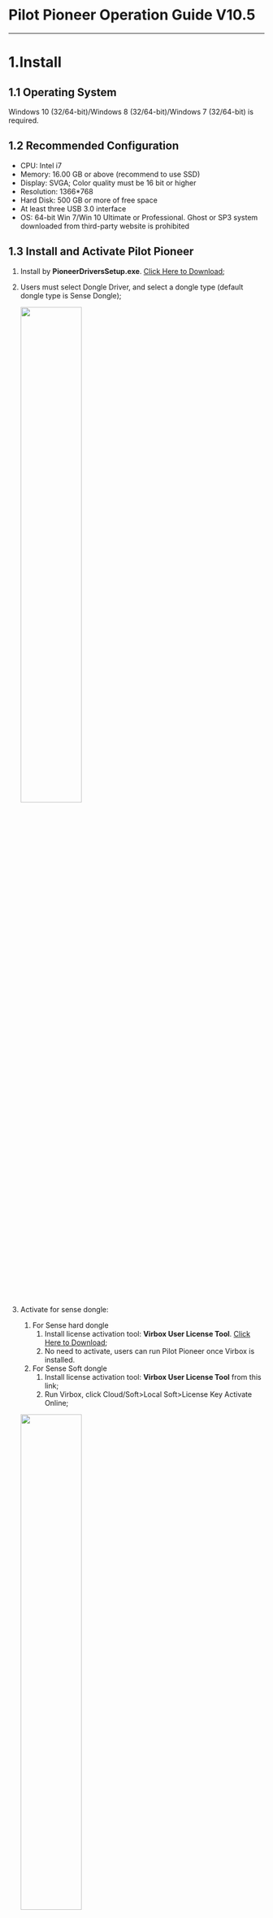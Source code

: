 # **Pilot Pioneer Operation Guide V10.5**

***

# 1.Install

## 1.1 Operating System

Windows 10 (32/64-bit)/Windows 8 (32/64-bit)/Windows 7 (32/64-bit) is required.

## 1.2 Recommended Configuration

- CPU: Intel i7
- Memory: 16.00 GB or above (recommend to use SSD)
- Display: SVGA; Color quality must be 16 bit or higher
- Resolution: 1366*768
- Hard Disk: 500 GB or more of free space
- At least three USB 3.0 interface
- OS: 64-bit Win 7/Win 10 Ultimate or Professional. Ghost or SP3 system downloaded from third-party website is prohibited

## 1.3 Install and Activate Pilot Pioneer

1. Install by **PioneerDriversSetup.exe**. [Click Here to Download](https://drive.google.com/file/d/1LTesmVq-LMRy6Zpg5XhCJv8bNAuT3ao2/view?usp=sharing);

2. Users must select Dongle Driver, and select a dongle type (default dongle type is Sense Dongle);

   <p align="left">
       <img src="https://cdn.jsdelivr.net/gh/Brandoooon/pioneer_doc/img/install_1.png" width="50%"/>
   </p>

3. Activate for sense dongle:

   1. For Sense hard dongle
      1. Install license activation tool: **Virbox User License Tool**. [Click Here to Download](https://lm.virbox.com/tools.html);
      2. No need to activate, users can run Pilot Pioneer once Virbox is installed.
   2. For Sense Soft dongle
      1. Install license activation tool: **Virbox User License Tool** from this link;
      2. Run Virbox, click Cloud/Soft>Local Soft>License Key Activate Online;
   <p align="left">
       <img src="https://cdn.jsdelivr.net/gh/Brandoooon/pioneer_doc/img/install_2.png" width="50%"/>
   </p>
   <p align="left">
       <img src="https://cdn.jsdelivr.net/gh/Brandoooon/pioneer_doc/img/install_3.png" width="50%"/>
   </p>
   <p align="left">
       <img src="https://cdn.jsdelivr.net/gh/Brandoooon/pioneer_doc/img/install_4.png" width="50%"/>
   </p>
      3. Input the activation code and click 'Activate'.

## 1.4 Migrate Sense Soft License

1. Online Migration
   1. **On original PC**
      
      1. Run Virbox, Click Cloud/Soft>Local Soft>License-key Activate Online>Online-Unbind;
      
         ![figure 1-1](https://cdn.jsdelivr.net/gh/Brandoooon/pioneer_doc/img/figure1-1.png)
      
         ![figure 1-2](https://cdn.jsdelivr.net/gh/Brandoooon/pioneer_doc/img/figure1-2.png)
      
   2. **On target PC**
      
      1. Run Virbox, click Cloud/Soft>Local Soft>License Key Activate Online;
      
      2. Input the activation code and click 'Activate'.
      
         ![figure 1-3](https://cdn.jsdelivr.net/gh/Brandoooon/pioneer_doc/img/figure1-3.png)

## 1.5 Install PioneerTools on the Phone(Optional)

This step is only required for <font color=#0000FF>data services testing </font>when connecting a external mobile phone, such as FTP, iPerf, HTTP test.

1. Install **PioneerTools.apk** on the phone;

2. Enable the USB debugging function under Settings>System&updates>Developer options page in the phone.

   ![figure 1-4](https://cdn.jsdelivr.net/gh/Brandoooon/pioneer_doc/img/figure1-4.png)

---

# 2.Connect Device

## 2.1Qualcomm Chipset-based Phone

1. Install **Qualcomm Driver** on PC.<font color=#FF0000> [Click Here to Download](https://drive.google.com/file/d/1gxuN6QOLefDwnZ0mbpT3XzgVA_Ns_Tz8/view?usp=sharing) </font>

   1. Run Qualcomm Driver setup package as administrator;

   2. Select **ETHERNET-DHCP is used to get IPAddress**,and click **Next**;

   3. Click **Next** and install until finish.

      ![figure 2-1](https://cdn.jsdelivr.net/gh/Brandoooon/pioneer_doc/img/figure2-1.png)

2. Phone Settings

   Hereinafter, we take Samsung  S20 as an example to illustrate Qualcomm chipset-based phone settings.

   1. Dial ***#0808#** in the phone;

      ![figure 2-2](https://cdn.jsdelivr.net/gh/Brandoooon/pioneer_doc/img/figure2-2.png)

   2. Select **RMNET+DM+MODEM+ADPL(5G) +ADB** in the USB Settings interface;

      ![figure 2-3](https://cdn.jsdelivr.net/gh/Brandoooon/pioneer_doc/img/figure2-3.png)

   3. Enable **Developer options**>**USB debugging**.

      ![figure 2-4](https://cdn.jsdelivr.net/gh/Brandoooon/pioneer_doc/img/figure2-4.png)

      ![figure 2-5](https://cdn.jsdelivr.net/gh/Brandoooon/pioneer_doc/img/figure2-5.png)

3. Configure device on PC

   1. Add device
      
      - Automatically Detect Device
      
      ![figure 2-6](https://cdn.jsdelivr.net/gh/Brandoooon/pioneer_doc/img/figure2-6.png)
      
      - Manually Add Device
      
        ![figure 2-7](https://cdn.jsdelivr.net/gh/Brandoooon/pioneer_doc/img/figure2-7.png)
      
   2. Connect device
      1. Run PioneerTools on the phone;
      
         ![figure 2-8](https://cdn.jsdelivr.net/gh/Brandoooon/pioneer_doc/img/figure2-8.png)
      
      2. Click **Connect** in Pilot Pioneer to connect the device to Pilot Pioneer.
      
         ![figure 2-9](https://cdn.jsdelivr.net/gh/Brandoooon/pioneer_doc/img/figure2-9.png)

## 2.2 HiSilicon Chipset-based Phone

1. Install HiSilicon Driver on PC. [Click Here to Download](https://drive.google.com/file/d/1Vv4cjRqJDFwYuVy27owtZxCSPBQa6wUB/view?usp=sharing)

2. Phone Settings
   1. Enable Test Port
      1. Dial **\*#\*#2846579159#\*#\*** on the mobile to enter Project Menu Act window.
      
      2. Select **Background setting**->**Usb ports setting**->**Balong Debug mode**
      
         ![figure 2-10](https://cdn.jsdelivr.net/gh/Brandoooon/pioneer_doc/img/figure2-10.png)
      
   2. Enable **Developer options**>**USB debugging**
   
      ![figure 2-11](https://cdn.jsdelivr.net/gh/Brandoooon/pioneer_doc/img/figure2-11.png)
   
   3. (Optional) Lock SA and NSA Mode Settings
   
      ![figure 2-12](https://cdn.jsdelivr.net/gh/Brandoooon/pioneer_doc/img/figure2-12.png)
   
3. Configure device on PC
   1. Add device
      
      - Automatically Detect Device
      
      - Manually Add Device
      
   2. Connect device
      1. Run PioneerTools on the phone;
      2. Click **Connect** in Pilot Pioneer to connect the device to Pilot Pioneer.

# 3. Workspace and Scenes

## 	3.1 Load Default Scenes

​		Click **Scene** icon to select and load the default scenes. 

![figure 3-1](https://cdn.jsdelivr.net/gh/Brandoooon/pioneer_doc/img/figure3-1.png)

## 3.2 Windows

### 3.2.1 Message Window

- View message by table:  select data and double click **Message** icon under **Network**>**Data** pane. 

- View message details: right click a message, and select **Message Details Windows**

![figure3-2](https://cdn.jsdelivr.net/gh/Brandoooon/pioneer_doc/img/figure3-2.png)

- Export messages: right click a message and select **Export** to export all messages in *.csv format.

### 3.2.2 Event Window

- View events by table: select data and double click **Event** icon under **Network**>**Data** pane.

![figure3-3](https://cdn.jsdelivr.net/gh/Brandoooon/pioneer_doc/img/figure3-3.png)

- View events by map: select data and double click **Map** icon under **Network**>**Data** pane, and drag the event to the map window. 

![figure3-4](https://cdn.jsdelivr.net/gh/Brandoooon/pioneer_doc/img/figure3-4.png)

- View event details: double click a an event

![figure3-5](https://cdn.jsdelivr.net/gh/Brandoooon/pioneer_doc/img/figure3-5.png)

- Export events: right click an event and select **Export** to export all events in *.csv format.

### 3.2.3 Map Window

----

Users may view parameter(see section 3.2.3), event (see section3.2.2), cell site and map information in the map window.

1. Outdoor test

   - Set cell&site information: click the **Cell Settings** icon from the toolbar of the Map window.

   ![figure3-6](https://cdn.jsdelivr.net/gh/Brandoooon/pioneer_doc/img/figure3-6.png)

   - Display site information: 

   ​        -  Click **Layer**, right-click **Site** to select **Import**, and select site file to import

   ​        -  Select and drag the imported site file on the **Layer** tab page into the **Map** window.

   ![figure3-7](https://cdn.jsdelivr.net/gh/Brandoooon/pioneer_doc/img/figure3-7.png)

   - Load online map: click the **Open Map Layer** icon on the toolbar on the Map window and select a map type as required. 

   - Import offline map:

   1. Click **Layer** tab, and then double click the offline map format as required under **Geo Map**.

   2. Select an offline map from local computer.

   3. Drag the imported offline map to the **Map** window.

   - Display serving cell line: click the **Cell line linking** drop down arrow on the map window and select a corresponding display mode as required.

   ![figure3-8](https://cdn.jsdelivr.net/gh/Brandoooon/pioneer_doc/img/figure3-8.png)

   - Compare data: click **Lay Control** icon, and set the X or Y axis offset value of one data file to 50.

   ![figure3-9](https://cdn.jsdelivr.net/gh/Brandoooon/pioneer_doc/img/figure3-9.png)

2. Indoor positioning test

   1. Start the test and record test data.

   2. Import indoor map: click **Layer** tab, and then double click the offline map format as required under **Indoor Map**.
   3. Drag the imported indoor map from **Layer** tab to the **Map** window.
   4. Click the **Pinpointing** drop-down arrow in **Map** window, and select **Pinpoint**.
   5. Pinpoint a test route on the indoor map.

    ![figure3-10](https://cdn.jsdelivr.net/gh/Brandoooon/pioneer_doc/img/figure3-10.png)

## 3.3 Parameters

- Add parameters: click **+** icon beside **Parameter List** under **Param** pane and select parameters to add.

  ![figure3-11](https://cdn.jsdelivr.net/gh/Brandoooon/pioneer_doc/img/figure3-11.png)

- View parameter by table: select data under **Data** pane, right click a parameter as required under **Param** pane and select **Table** to display it. 

![figure3-12](https://cdn.jsdelivr.net/gh/Brandoooon/pioneer_doc/img/figure3-12.png)

- View parameter by map: select data under **Data** pane, right click a parameter as required under **Param** pane and select **Map** to display it.

![figure3-13](https://cdn.jsdelivr.net/gh/Brandoooon/pioneer_doc/img/figure3-13.png)

- View parameter statistics information: select data under **Data** pane, right click a parameter as required under **Param** pane and select **Statistics** to display it.

  ![figure3-14](https://cdn.jsdelivr.net/gh/Brandoooon/pioneer_doc/img/figure3-14.png)

- View parameters by line chart: select data under **Data** pane, right click a parameter as required under **Param** pane and select **Line Chart** to display it.

![figure3-15](https://cdn.jsdelivr.net/gh/Brandoooon/pioneer_doc/img/figure3-15.png) 

- Compare parameters: pull down the arrow at the top right corner of map window, select **Parameters Comparison**, and select multiple parameters to compare.

![figure3-16](https://cdn.jsdelivr.net/gh/Brandoooon/pioneer_doc/img/figure3-16.png)

- Export parameters: right click the parameter table window and select **Save as Template**.

  ![figure3-17](https://cdn.jsdelivr.net/gh/Brandoooon/pioneer_doc/img/figure3-17.png)

----

# 4.Configure Test Plans

**The supported test services include:** 

| <font color=#0000FF>Voice Test</font>                        | <font color=#0000FF>Data Test</font> | <font color=#0000FF>Value Added Test</font> | <font color=#0000FF>Scanner Test</font>                      |
| ------------------------------------------------------------ | ------------------------------------ | ------------------------------------------- | ------------------------------------------------------------ |
| Call                                                         | FTP Download/Upload                  | SMS                                         | Pilot:                                                                              *5G NR Pilot Scan                                                     *NB-IoT Pilot Scan                                                         *LTE Pilot Scan |
| VoIP                                                         | Multi FTP Download/Upload            | MMS                                         | CW                                                           |
| MOS (POLQA/PESQ)[video tutorial](https://youtu.be/OhwKnLFAn3k) | HTTP Download/Upload/Page            | Receive/Send Email                          | Spectrum                                                     |
| MOS Self-Check                                               | Video Streaming/Telephony/Play       | WAP Page/Download                           | Color Code                                                   |
| MOS Self-Loop                                                | Attach/Idle                          | Facebook                                    | Blind                                                        |
| Manual MOS                                                   | PDP/Ping/Iperf                       | Skype                                       | EPS                                                          |
| PPP Dial                                                     | LET Power                            |                                             |                                                              |
| Mobile Terminated Call Test                                  | Speed Test                           |                                             |                                                              |
|                                                              | DNS Lookup                           |                                             |                                                              |
|                                                              | Trace Route                          |                                             |                                                              |
|                                                              | PBM/IDT                              |                                             |                                                              |
|                                                              | UDP/eLTE UDP                         |                                             |                                                              |
|                                                              | NR Registration                      |                                             |                                                              |

## 4.1 Add/Edit Test Plans

- Click **Test**, click a device, and then the default test plan templates will be displayed under **Test Plan**.

![figure4-1](https://cdn.jsdelivr.net/gh/Brandoooon/pioneer_doc/img/figure4-1.png)

- If the required test service is not available under **Test Plan**, right-click a test template and select **Add** to select the test service type.

![figure4-2](https://cdn.jsdelivr.net/gh/Brandoooon/pioneer_doc/img/figure4-2.png)

- Right-click a test template and select **Edit** to configure test plan.

![figure4-3](https://cdn.jsdelivr.net/gh/Brandoooon/pioneer_doc/img/figure4-3.png)

## 4.2 Configure a Loop Test

1. Add multiple test plans and configure required information .
2. Select multiple test plans as required. This way, Pilot Pioneer will execute the selected test services by sequence.

## 4.3 Configure a Multi-Service Test

1. Right-click a test template and select **Add**.
2. Select multiple services (at least two) for Multi-service tests, and then select **Multi-RAB** and **OK**.
3. Double click the added test plan to configure required information, and click **OK**.

![figure4-4](https://cdn.jsdelivr.net/gh/Brandoooon/pioneer_doc/img/figure4-4.png)

---

# 5.Collect Logfile

## 5.1 Configure Logfile Collection

Click Menu button on the top right corner, and select **Configuration**>**Options** to configure:

```
* data storage path/format
* data partition
* data collection
```

## 5.2 Connect Mode

Click the **Connect** icon on the toolbar to display current test information in real time without saving any logfile.

![figure5-1](https://cdn.jsdelivr.net/gh/Brandoooon/pioneer_doc/img/figure5-1.png)

## 5.3 Recording Mode

- Click the **Start Recording** icon on the toolbar to save logfiles in the <font color=#0000FF>**ddib** </font>(default) and  <font color=#0000FF>**rcu** </font>formats. 

![figure5-2](https://cdn.jsdelivr.net/gh/Brandoooon/pioneer_doc/img/figure5-2.png)

- Configure record: click the **Configuration** button on the **Save Logfile** window.

![figure5-3](https://cdn.jsdelivr.net/gh/Brandoooon/pioneer_doc/img/figure5-3.png)

- Configure test information:  click the **Test** button on the **Save Logfile** window.

![figure5-4](https://cdn.jsdelivr.net/gh/Brandoooon/pioneer_doc/img/figure5-4.png)

- Swap logfiles: Click the **Swap Logfile** icon on the toolbar to swap log files

## 5.4 Force Command

1. Click the **Test** tab and select a device to execute the force command.

2. Click **Force Set**. 

3. Select a force command as required.

4. Set the force command based on the information.

5. Click the button beside the force command to send the command.

   ![figure5-5](https://cdn.jsdelivr.net/gh/Brandoooon/pioneer_doc/img/figure5-5.png)

## 5.5 AT Command

1. Click the phone under **Test** navigation pane, and click **AT Cmd**>  **+** beside **Open AT Cmd Window** .

2. Select a device which will receive the AT command from the **Device List** drop-down list box.

3. Click **Connect** to connect to the AT port of the device.

4. Select an AT command as required from the Default drop-down list box.

5. Under the **CMD** column, enter an AT command.

6. Click **Send** to send the AT command. 

7. Set interval to send AT command(s) sequentially in a cycle manner under **Start cycle to send interval** option.

# 6.Replay Logfiles

1. Select an imported logfile, and open windows (e.g. Message or Table) as required. 

2. Click the **Set Playback Data** button on the toolbar to replay logfile.

   ![figure6-1](https://cdn.jsdelivr.net/gh/Brandoooon/pioneer_doc/img/figure6-1.png)

# 7. Export Logfiles

1. Enter the Export Logfile window: On the Menu bar, choose **File**>**Export Logfile**.

   ![figure 7-1](https://cdn.jsdelivr.net/gh/Brandoooon/pioneer_doc/img/figure7-1.png)

2. Click **Add** or **Delete** to add or delete logfiles as required.

3. Click **Template Manager** and **Settings** to perform configuration for log file export.

4. Click **Export** after setting the template.

   ![figure 7-2](https://cdn.jsdelivr.net/gh/Brandoooon/pioneer_doc/img/figure7-2.png)

# 8. Merge/Partition Logfiles

On the Menu bar, choose **Tool**>**Merge/Partition Logfiles** to enter the **Merge/Partition Logfiles** window. 

![figure 8-1](https://cdn.jsdelivr.net/gh/Brandoooon/pioneer_doc/img/figure8-1.png)

## 8.1 Merge Logfiles

1. Click **Import Logfile** to add logfiles that need to be merged.

2. Select logfiles to be merged on the left pane of the **Merge/Partition Logfiles** window.

3. Click **...** button at the bottom to select a directory to save the merged logfile.

4. Click **Merge** to merge two or more *rcu, *ddib and *.dcf logfiles.

   ![figure 8-2](https://cdn.jsdelivr.net/gh/Brandoooon/pioneer_doc/img/figure8-2.png)

## 8.2 Partition Logfiles

1. Click **Import Logfile** to add logfiles that need to be partitioned.

2. Select logfiles to be partitioned in the **Merge/Partition Logfiles** window.

3. Click **Partition** to enter the **Partition Logfile** window.

   ![figure 8-3](https://cdn.jsdelivr.net/gh/Brandoooon/pioneer_doc/img/figure8-3.png)

4. Select partition conditions.

5. Click **OK** to partition one or multiple *.rcu, *.ddib or *.dcf logfiles. 

   ![figure 8-4](https://cdn.jsdelivr.net/gh/Brandoooon/pioneer_doc/img/figure8-4.png)

# 9.Generate Statistics Report

**The supported statistics reports:** 

![figure9-1](https://cdn.jsdelivr.net/gh/Brandoooon/pioneer_doc/img/figure9-1.png)

- Open statistics report window: click **Report** on the navigation pane.

- Select a report template:

1. Double click the report name to enter its settings page.
2. Click the **Open Template** icon on the settings page.

![figure9-2](https://cdn.jsdelivr.net/gh/Brandoooon/pioneer_doc/img/figure9-2.png)

- Load data files:  select data files on the left pane of settings page and click **>** icon to load data files to the right pane. 

- Generate statistics reports: click **Generate**.

- View statistics results:

​       - The statistics report will be automatically opened after successful generation. 

​       - Double click a report name at the bottom left corner on the navigation pane to open the report and view detailed information.

![figure9-3](https://cdn.jsdelivr.net/gh/Brandoooon/pioneer_doc/img/figure9-3.png)

# 10.FAQ

## 10.1 PioneerTools 

### 10.1.1 How to deal with always “Expired (AuthFailed)” license status?

o  Uninstall PioneerTools app from the handset.

o  Delete all past PioneerTools setup package folders.

o  Contact DingLi technical support to obtain the latest PioneerTools setup package.

o  Reinstall the latest PioneerTools.

### 10.1.2 How to deal with always “Waiting” service status?

  Check whether the PioneerTools is connected? 

o  Check whether the USB debugging function is enabled?

o  Check whether the handset port works?

o  Check whether there is ADB interface in the **Computer Management** window?

o  Check the connection between phone and computer.

o  Check whether the ADB interface is used by other programs through the following methods:

1) Set the system environment variables **ANDROID_ADB_SERVER_PORT**:

Hereinafter we take Windows 7 as an example to illustrate the settings.

Right click **Computer** and select **Properties**>**Advanced system settings**>**Environment Variables**>**New** to add a new environment variable (Variable name: **ANDROID_ADB_SERVER_PORT**, Variable value: **7035**).

![figure10-1](https://cdn.jsdelivr.net/gh/Brandoooon/pioneer_doc/img/figure10-1.png)

2.  Check whether the default ADB interface 7035 is used by other programs:

   - Enter the command “**adb nodaemon server**” in the CMD window, and if the result “**cannot bind 'tcp: 7035**” returns, it means the ADB 7035 interface is used by other programs.

   - Find out which program uses the ADB 7035 interface: Enter the command “**netstat -ano | findstr "7035"**”, and if the result “**TCP  127.0.0.1:7035   0.0.0.0:0  LISTENING    2832**” returns, it means the ADB 7035 interface is used by program 2832.

3. Terminate the program that uses ADB interface:

   - Open **Windows Task Manager** window, and click **View** to select **Select Columns**.

   ![figure10-2](https://cdn.jsdelivr.net/gh/Brandoooon/pioneer_doc/img/figure10-2.png)

   - Select **PID (Process Identifier)** to view each program’s PID in the **Windows Task Manager** window.

   ![figure10-3](https://cdn.jsdelivr.net/gh/Brandoooon/pioneer_doc/img/figure10-3.png)

   - Right click the program and select **End Process Tree** to terminate the program that uses ADB 7035 interface.

   - Restart the server through entering the command “**adb start-server**”. If the results “*** daemon not running. starting it now on port 7035\***

   ***daemon started successfully**” returns in the CMD window, it means restarting the server successfully.

## 10.2  HiSilicon Chipset-based Phone

### 10.2.1 No message display after the phone is connected to Pilot Pioneer?

- Check whether the phone port configuration is correct? 

- Switch the phone's Balong port to non-test port, restart the handset, switch the non-test port to Balong port, and reconnect the phone to the computer.

### 10.2.2 Phone fails to connect to Pilot Pioneer?

- Check whether the phone port configuration is correct? 

- Ensure that the computer may access to external network.

- Close Pilot Pioneer, and delete **HiSD.dat**, **HiSL.dat** and **HiSR.dat** files under the path **C:\Windows\SysWOW64\Pioneer** (64-bit windows)/ **C:\Windows\System32\Pioneer** (32-bit windows) and Pilot Pioneer root directory.

- Ensure that no other programs that will use the HiSilicon proxy are running, e.g. PHU Smart. If the programs are currently running, please close it and restart the handset. If the phone still fails to connect to Pilot Pioneer, restore the phone to factory settings.

## 10.3 Forcing Function under NSA Network

### 10.3.1 HiSilicon Chipset-based Terminal

If 5G HiSilicon chipset-based terminal is locked to LTE Band, it cannot access to 5G NSA network. 

If 5G HiSilicon chipset-based terminal is locked to LTE frequency or PCI, it can access to 5G NSA network.

### 10.3.2 Qualcomm Chipset-based Terminal

If 5G Qualcomm chipset-based terminal is locked to LTE frequency, it cannot access to 5G NSA network. 

If 5G Qualcomm chipset-based terminal is locked to LTE BAND or PCI, it can access to 5G NSA network.

## 10.4 How to deal with expired offline usage time?

**Problem**: when launching Pilot Pioneer, a dialog box appears and prompts the user that Pilot Pioneer offline usage time has expired.

**Solutions**: 1. Make sure that the computer is connected to the internet, and then click **Retry** in the dialog box that appears. 2. If the problem still exists even after applying method 1 above, just contact DingLi technical support to update the Pilot Pioneer version (V10.4.0.90 onwards)

## 10.5 Reasons for Low MOS Score

The reasons for Low MOS score:

(1)  Audio cable is not connected properly.

(2)  The phones volume does not adjust to the maximum

(3)  The phones were not set to VoLTE HD or SD mode.

(4)  The phones were fully charged which would cause low MOS score.

(5)  Check whether the audio file’s sound is indistinct (rustling sound)? If yes, change to connect to other USB interfaces. Please follow the instruction below to check the audio file’s sound:

·     Right click the data log under **Data** pane, and select **Open Log Path**. 

·     Click the last data folder

·     Click the **MOS** folder

·     Click the **Normal** folder

·     Copy the audio file to the music software and play it.







